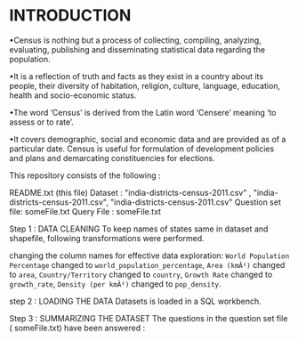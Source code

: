 # INTRODUCTION
•Census is nothing but a process of collecting, compiling, analyzing, evaluating, publishing and disseminating statistical data regarding the population.

•It is a reflection of truth and facts as they exist in a country about its people, their diversity of habitation, religion, culture, language, education, health and socio-economic status.

•The word ‘Census’ is derived from the Latin word ‘Censere’ meaning ‘to assess or to rate’.

•It covers demographic, social and economic data and are provided as of a particular date. Census is useful for formulation of development policies and plans and demarcating constituencies for elections.

This repository consists of the following :

README.txt (this file)
Dataset : "india-districts-census-2011.csv" , "india-districts-census-2011.csv", "india-districts-census-2011.csv"
Question set file: someFile.txt
Query File : someFile.txt

Step 1 : DATA CLEANING
To keep names of states same in dataset and shapefile, following transformations were performed.

changing the column names for effective data exploration: 
`World Population Percentage` changed to `world_population_percentage`,
`Area (kmÂ²)` changed to `area`,
`Country/Territory` changed to `country`,
`Growth Rate` changed to `growth_rate`,
`Density (per kmÂ²)` changed to `pop_density`.

step 2 : LOADING THE DATA
Datasets is loaded in a SQL workbench.

Step 3 : SUMMARIZING THE DATASET
The questions in the question set file ( someFile.txt) have been answered :
